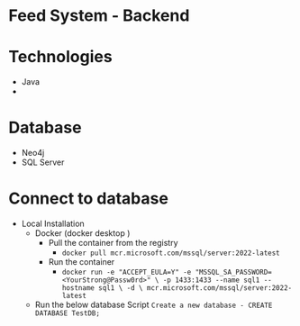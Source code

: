 # Feed System - Backend

# Technologies 
 - Java
 - 
# Database
 - Neo4j
 - SQL Server

# Connect to database
- Local Installation
  - Docker (docker desktop )
    - Pull the container from the registry
      - ``docker pull mcr.microsoft.com/mssql/server:2022-latest``
    - Run the container
      - ``docker run -e "ACCEPT_EULA=Y" -e "MSSQL_SA_PASSWORD=<YourStrong@Passw0rd>" \
        -p 1433:1433 --name sql1 --hostname sql1 \
        -d \
        mcr.microsoft.com/mssql/server:2022-latest``
  - Run the below database Script 
     `` Create a new database
          - CREATE DATABASE TestDB;
     ``

